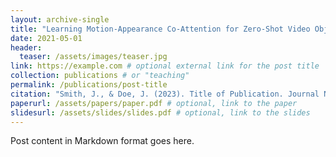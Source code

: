 ```yaml
---
layout: archive-single
title: "Learning Motion-Appearance Co-Attention for Zero-Shot Video Object Segmentation"
date: 2021-05-01
header:
  teaser: /assets/images/teaser.jpg
link: https://example.com # optional external link for the post title
collection: publications # or "teaching"
permalink: /publications/post-title
citation: "Smith, J., & Doe, J. (2023). Title of Publication. Journal Name, 10(2), 1-10."
paperurl: /assets/papers/paper.pdf # optional, link to the paper
slidesurl: /assets/slides/slides.pdf # optional, link to the slides
---
```


Post content in Markdown format goes here.
